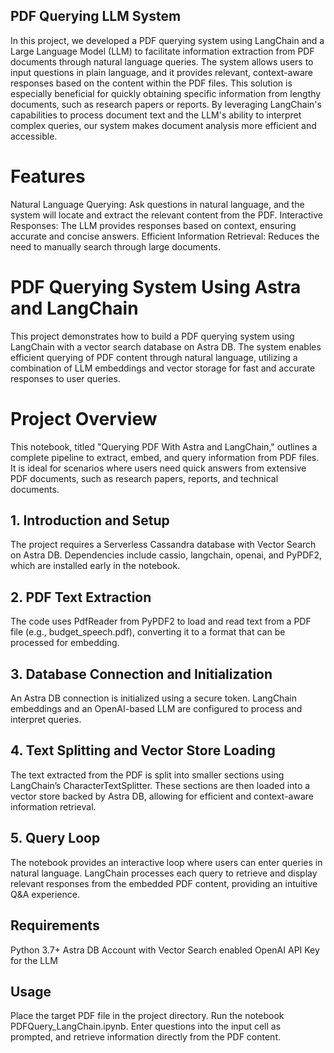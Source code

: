 ## PDF Querying LLM System
In this project, we developed a PDF querying system using LangChain and a Large Language Model (LLM) to facilitate information extraction from PDF documents through natural language queries. The system allows users to input questions in plain language, and it provides relevant, context-aware responses based on the content within the PDF files. This solution is especially beneficial for quickly obtaining specific information from lengthy documents, such as research papers or reports. By leveraging LangChain's capabilities to process document text and the LLM's ability to interpret complex queries, our system makes document analysis more efficient and accessible.

# Features
Natural Language Querying: Ask questions in natural language, and the system will locate and extract the relevant content from the PDF.
Interactive Responses: The LLM provides responses based on context, ensuring accurate and concise answers.
Efficient Information Retrieval: Reduces the need to manually search through large documents.

# PDF Querying System Using Astra and LangChain
This project demonstrates how to build a PDF querying system using LangChain with a vector search database on Astra DB. The system enables efficient querying of PDF content through natural language, utilizing a combination of LLM embeddings and vector storage for fast and accurate responses to user queries.

# Project Overview
This notebook, titled "Querying PDF With Astra and LangChain," outlines a complete pipeline to extract, embed, and query information from PDF files. It is ideal for scenarios where users need quick answers from extensive PDF documents, such as research papers, reports, and technical documents.

## 1. Introduction and Setup
The project requires a Serverless Cassandra database with Vector Search on Astra DB.
Dependencies include cassio, langchain, openai, and PyPDF2, which are installed early in the notebook.

## 2. PDF Text Extraction
The code uses PdfReader from PyPDF2 to load and read text from a PDF file (e.g., budget_speech.pdf), converting it to a format that can be processed for embedding.

## 3. Database Connection and Initialization
An Astra DB connection is initialized using a secure token.
LangChain embeddings and an OpenAI-based LLM are configured to process and interpret queries.

## 4. Text Splitting and Vector Store Loading
The text extracted from the PDF is split into smaller sections using LangChain’s CharacterTextSplitter.
These sections are then loaded into a vector store backed by Astra DB, allowing for efficient and context-aware information retrieval.

## 5. Query Loop
The notebook provides an interactive loop where users can enter queries in natural language.
LangChain processes each query to retrieve and display relevant responses from the embedded PDF content, providing an intuitive Q&A experience.

## Requirements
Python 3.7+
Astra DB Account with Vector Search enabled
OpenAI API Key for the LLM

## Usage
Place the target PDF file in the project directory.
Run the notebook PDFQuery_LangChain.ipynb.
Enter questions into the input cell as prompted, and retrieve information directly from the PDF content.
